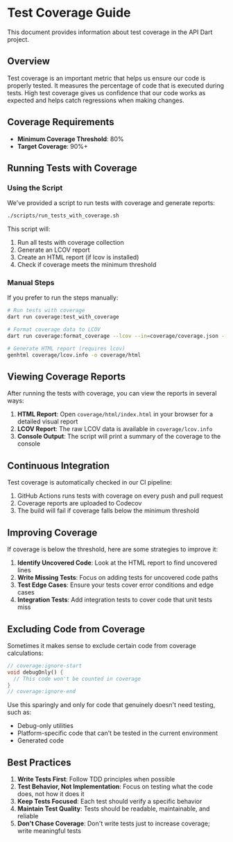 # Test Coverage Guide

This document provides information about test coverage in the API Dart project.

## Overview

Test coverage is an important metric that helps us ensure our code is properly tested. It measures the percentage of code that is executed during tests. High test coverage gives us confidence that our code works as expected and helps catch regressions when making changes.

## Coverage Requirements

- **Minimum Coverage Threshold**: 80%
- **Target Coverage**: 90%+

## Running Tests with Coverage

### Using the Script

We've provided a script to run tests with coverage and generate reports:

```bash
./scripts/run_tests_with_coverage.sh
```

This script will:
1. Run all tests with coverage collection
2. Generate an LCOV report
3. Create an HTML report (if lcov is installed)
4. Check if coverage meets the minimum threshold

### Manual Steps

If you prefer to run the steps manually:

```bash
# Run tests with coverage
dart run coverage:test_with_coverage

# Format coverage data to LCOV
dart run coverage:format_coverage --lcov --in=coverage/coverage.json --out=coverage/lcov.info --report-on=lib

# Generate HTML report (requires lcov)
genhtml coverage/lcov.info -o coverage/html
```

## Viewing Coverage Reports

After running the tests with coverage, you can view the reports in several ways:

1. **HTML Report**: Open `coverage/html/index.html` in your browser for a detailed visual report
2. **LCOV Report**: The raw LCOV data is available in `coverage/lcov.info`
3. **Console Output**: The script will print a summary of the coverage to the console

## Continuous Integration

Test coverage is automatically checked in our CI pipeline:

1. GitHub Actions runs tests with coverage on every push and pull request
2. Coverage reports are uploaded to Codecov
3. The build will fail if coverage falls below the minimum threshold

## Improving Coverage

If coverage is below the threshold, here are some strategies to improve it:

1. **Identify Uncovered Code**: Look at the HTML report to find uncovered lines
2. **Write Missing Tests**: Focus on adding tests for uncovered code paths
3. **Test Edge Cases**: Ensure your tests cover error conditions and edge cases
4. **Integration Tests**: Add integration tests to cover code that unit tests miss

## Excluding Code from Coverage

Sometimes it makes sense to exclude certain code from coverage calculations:

```dart
// coverage:ignore-start
void debugOnly() {
  // This code won't be counted in coverage
}
// coverage:ignore-end
```

Use this sparingly and only for code that genuinely doesn't need testing, such as:
- Debug-only utilities
- Platform-specific code that can't be tested in the current environment
- Generated code

## Best Practices

1. **Write Tests First**: Follow TDD principles when possible
2. **Test Behavior, Not Implementation**: Focus on testing what the code does, not how it does it
3. **Keep Tests Focused**: Each test should verify a specific behavior
4. **Maintain Test Quality**: Tests should be readable, maintainable, and reliable
5. **Don't Chase Coverage**: Don't write tests just to increase coverage; write meaningful tests

